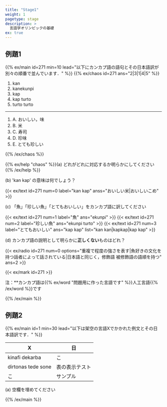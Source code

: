```yaml
---
title: "Stage1"
weight: 1
pagetype: stage
description: >
  言語学オリンピックの基礎
ex: true
---
```


## 例題1

{{% ex/main id=271 min=10 lead="以下にカンカプ語の語句とその日本語訳が別々の順番で並んでいます．" %}}
{{% ex/chaos id=271 ans="2|3|1|4|5" %}}

1. kan
1. kanekunpi
1. kap
1. kap turto
1. turto turto

---

1. A. おいしい，味
1. B. 米
1. C. 寿司
1. D. 珍味
1. E. とても珍しい

{{% /ex/chaos %}}

{{% ex/help "chaos" %}}(a) どれがどれに対応するか明らかにしてください{{% /ex/help %}}

(b) 'kan kap' の意味は何でしょう？

{{< ex/text id=271 num=0 label="kan kap" anss="おいしい米|おいしいこめ" >}}

(c) 「魚」「珍しい魚」「とてもおいしい」をカンカプ語に訳してください

{{< ex/text id=271 num=1 label="魚" ans="ekunpi" >}}
{{< ex/text id=271 num=2 label="珍しい魚" ans="ekunpi turto" >}}
{{< ex/text id=271 num=3 label="とてもおいしい" ans="kap kap" list="kan kan|kapkap|kap kap" >}}

(d) カンカプ語の説明として明らかに**正しくない**ものはどれ？

{{< ex/radio id=271 num=0 options="重複で程度の強さを表す|魚好きの文化を持つ話者によって話されている|日本語と同じく，修飾語 被修飾語の語順を持つ" ans=2 >}}

{{< ex/mark id=271 >}}

注：**カンカプ語は{{% ex/word "問題用に作った言語です" %}}人工言語{{% /ex/word %}}です

{{% /ex/main %}}

## 例題2

{{% ex/main id=1 min=30 lead="以下は架空の言語Xでかかれた例文とその日本語訳です．" %}}

| X                     | 日   |
| --------------------- | --- |
| kinafi dekarba |   こ |
| dirtonas tede sone    | 表の表示テスト   |
|                  こ   | サンプル   |

(a) 空欄を埋めてください

{{% /ex/main %}}
